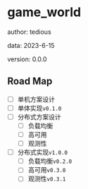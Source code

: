 # game_world

author: tedious

data: 2023-6-15

version: 0.0.0

## Road Map

- [ ] 单机方案设计
- [ ] 单体实现`v0.1.0`
- [ ] 分布式方案设计
  - [ ] 负载均衡
  - [ ] 高可用
  - [ ] 观测性
- [ ] 分布式实现`v1.0.0`
  - [ ] 负载均衡`v0.2.0`
  - [ ] 高可用`v0.3.0`
  - [ ] 观测性`v0.3.1`
